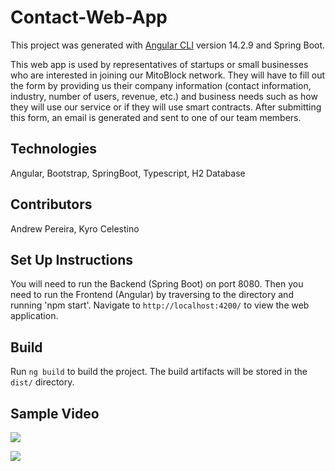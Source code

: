 # Contact-Web-App

This project was generated with [Angular CLI](https://github.com/angular/angular-cli) version 14.2.9 and Spring Boot. 

This web app is used by representatives of startups or small businesses who are interested in joining our MitoBlock network. They will have to fill out the form by providing
us their company information (contact information, industry, number of users, revenue, etc.) and business needs such as how they will use our service or if they will use smart contracts.
After submitting this form, an email is generated and sent to one of our team members.

## Technologies
Angular, Bootstrap, SpringBoot, Typescript, H2 Database 

## Contributors
Andrew Pereira, Kyro Celestino 

## Set Up Instructions

You will need to run the Backend (Spring Boot) on port 8080. Then you need to run the Frontend (Angular) by traversing to the directory and running 'npm start'. 
Navigate to `http://localhost:4200/` to view the web application. 


## Build

Run `ng build` to build the project. The build artifacts will be stored in the `dist/` directory.

## Sample Video

![](https://media.giphy.com/media/apspSORFVsfeOeyABi/giphy.gif)

![](https://media.giphy.com/media/6Xe5ao3wcSYE3UPtTR/giphy.gif)

